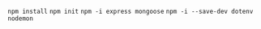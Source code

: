 ```npm install```
```npm init```
```npm -i express mongoose```
```npm -i --save-dev dotenv nodemon```